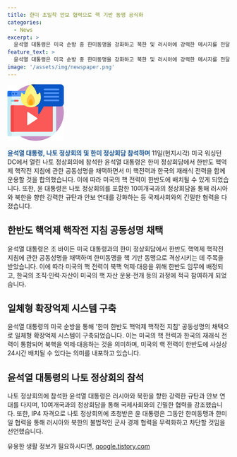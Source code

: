 ```yaml
---
title: 한미 초밀착 안보 협력으로 핵 기반 동맹 공식화
categories:
  - News
excerpt: >
  윤석열 대통령은 미국 순방 중 한미동맹을 강화하고 북한 및 러시아에 강력한 메시지를 전달하는 한편, 한미동맹을 핵 기반 동맹으로 격상시켜 강조했다. 미국의 핵 전력이 한반도에 배치되고 우리나라의 조직·인력·자산이 미국 핵 자산의 운용에 참여한다는 내용을 담은 한미 한반도 핵억제 핵작전 지침을 공동성명으로 채택하여 핵 기반 동맹을 강조하고, 미국의 핵 전력이 한반도에 24시간 배치될 수 있다는 내용을 강조함.
feature_text: >
  윤석열 대통령은 미국 순방 중 한미동맹을 강화하고 북한 및 러시아에 강력한 메시지를 전달하는 한편, 한미동맹을 핵 기반 동맹으로 격상시켜 강조했다. 미국의 핵 전력이 한반도에 배치되고 우리나라의 조직·인력·자산이 미국 핵 자산의 운용에 참여한다는 내용을 담은 한미 한반도 핵억제 핵작전 지침을 공동성명으로 채택하여 핵 기반 동맹을 강조하고, 미국의 핵 전력이 한반도에 24시간 배치될 수 있다는 내용을 강조함.
image: '/assets/img/newspaper.png'
---
```


<p><img src="/assets/img/news.png" alt="rentncar 속보" /></p>

<p><b><span style="color: #1a5490;">윤석열 대통령, 나토 정상회의 및 한미 정상회담 참석하며</span></b>
11일(현지시각) 미국 워싱턴 DC에서 열린 나토 정상회의에 참석한 윤석열 대통령은 한미 정상회담에서 한반도 핵억제 핵작전 지침에 관한 공동성명을 채택하면서 미 핵전력과 한국의 재래식 전력을 함께 운용할 것을 합의했습니다. 이에 따라 미국의 핵 전력이 한반도에 배치될 수 있게 되었습니다. 또한, 윤 대통령은 나토 정상회의를 포함한 10여개국과의 정상회담을 통해 러시아와 북한을 향한 강력한 규탄과 안보 연대를 강화하는 등 국제사회와의 긴밀한 협력을 다졌습니다. </p>

<h2 data-ke-size="size26">한반도 핵억제 핵작전 지침 공동성명 채택</h2>

<p>윤석열 대통령은 조 바이든 미국 대통령과의 한미 정상회담에서 한반도 핵억제 핵작전 지침에 관한 공동성명을 채택하며 한미동맹을 핵 기반 동맹으로 격상시키는 데 주목을 받았습니다. 이에 따라 미국의 핵 전력이 북핵 억제·대응을 위해 한반도 임무에 배정되고, 한국의 조직·인력·자산이 미국의 핵 자산 운용·전개 등의 과정에 적극 참여하게 되었습니다.</p>

<h2 data-ke-size="size26">일체형 확장억제 시스템 구축</h2>

<p>윤석열 대통령의 미국 순방을 통해 '한미 한반도 핵억제 핵작전 지침' 공동성명의 채택으로 일체형 확장억제 시스템이 구축되었습니다. 이는 미국의 핵 전력과 한국의 재래식 전력이 통합되어 북핵을 억제·대응하는 것을 의미하며, 미국의 핵 전력이 한반도에 사실상 24시간 배치될 수 있다는 의미를 내포하고 있습니다.</p>

<h2 data-ke-size="size26">윤석열 대통령의 나토 정상회의 참석</h2>

<p>나토 정상회의에 참석한 윤석열 대통령은 러시아와 북한을 향한 강력한 규탄과 안보 연대를 다지며, 10여개국과의 정상회담을 통해 국제사회와의 긴밀한 협력을 강조했습니다. 또한, IP4 자격으로 나토 정상회의에 초청받은 윤 대통령은 그동안 한미동맹과 한미일 협력을 통해 러시아와 북한의 불법적인 군사 경제 협력을 무력화하고 차단할 것임을 선언했습니다.</p>
유용한 생활 정보가 필요하시다면, <a href="https://qoogle.tistory.com" rel="dofollow">qoogle.tistory.com</a>


